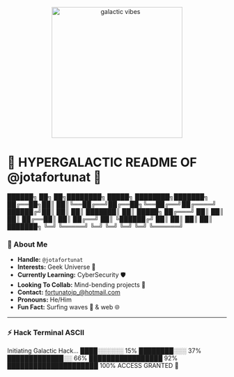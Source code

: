 <p align="center">
  <img src="assets/galaxy.gif" alt="galactic vibes" width="300"/>
</p>

# 🌌 HYPERGALACTIC README OF @jotafortunat 🌌

██████╗ ██╗ ██╗████████╗ █████╗ ████████╗███████╗
██╔══██╗██║ ██║╚══██╔══╝██╔══██╗╚══██╔══╝██╔════╝
██████╔╝██║ ██║ ██║ ███████║ ██║ █████╗
██╔═══╝ ██║ ██║ ██║ ██╔══██║ ██║ ██╔══╝
██║ ╚██████╔╝ ██║ ██║ ██║ ██║ ███████╗
╚═╝ ╚═════╝ ╚═╝ ╚═╝ ╚═╝ ╚═╝ ╚══════╝


### 👾 About Me
- **Handle:** `@jotafortunat`
- **Interests:** Geek Universe 🌌
- **Currently Learning:** CyberSecurity 🛡️
- **Looking To Collab:** Mind-bending projects 🚀
- **Contact:** fortunatojp_@hotmail.com
- **Pronouns:** He/Him
- **Fun Fact:** Surfing waves 🌊 & web 🌐

---

### ⚡ Hack Terminal ASCII

Initiating Galactic Hack...
████░░░░░░ 15%
████████░░░ 37%
█████████████░░ 66%
█████████████████ 92%
█████████████████████ 100%
ACCESS GRANTED 🌠
